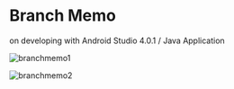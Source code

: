 # Branch Memo
on developing with Android Studio 4.0.1 / Java Application
  
![branchmemo1](https://user-images.githubusercontent.com/53461080/119227700-2e147a00-bb4a-11eb-99e8-63753d87c8dd.png)
  
![branchmemo2](https://user-images.githubusercontent.com/53461080/119227659-02918f80-bb4a-11eb-9653-c6f29db6f836.png)
  

  

